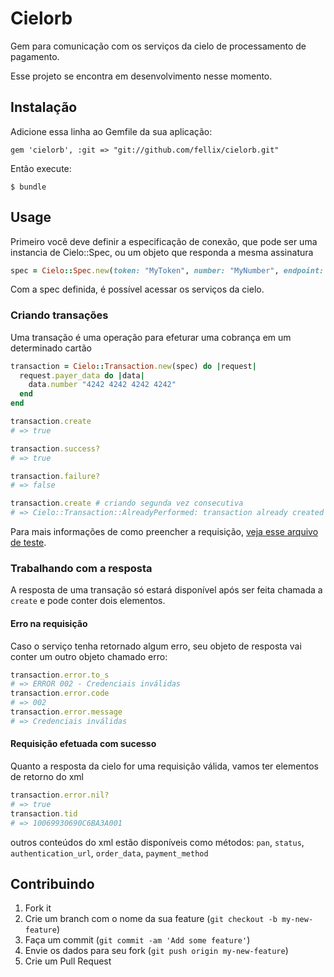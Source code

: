 # Cielorb

Gem para comunicação com os serviços da cielo de processamento de pagamento.

Esse projeto se encontra em desenvolvimento nesse momento.

## Instalação

Adicione essa linha ao Gemfile da sua aplicação:

    gem 'cielorb', :git => "git://github.com/fellix/cielorb.git"

Então execute:

    $ bundle

## Usage

Primeiro você deve definir a especificação de conexão, que pode ser uma instancia de Cielo::Spec,
ou um objeto que responda a mesma assinatura

```ruby
spec = Cielo::Spec.new(token: "MyToken", number: "MyNumber", endpoint: "URL do serviço a ser enviado os dados")
```

Com a spec definida, é possível acessar os serviços da cielo.

### Criando transações

Uma transação é uma operação para efeturar uma cobrança em um determinado cartão

```ruby
transaction = Cielo::Transaction.new(spec) do |request|
  request.payer_data do |data|
    data.number "4242 4242 4242 4242"
  end
end

transaction.create
# => true

transaction.success?
# => true

transaction.failure?
# => false

transaction.create # criando segunda vez consecutiva
# => Cielo::Transaction::AlreadyPerformed: transaction already created
```

Para mais informações de como preencher a requisição, [veja esse arquivo de teste](https://github.com/fellix/cielorb/blob/master/test/transaction_request_test.rb#L8-L37).

### Trabalhando com a resposta

A resposta de uma transação só estará disponível após ser feita chamada a ``` create ``` e pode conter dois elementos.

#### Erro na requisição

Caso o serviço tenha retornado algum erro, seu objeto de resposta vai conter um outro objeto chamado erro:

```ruby
transaction.error.to_s
# => ERROR 002 - Credenciais inválidas
transaction.error.code
# => 002
transaction.error.message
# => Credenciais inválidas
```

#### Requisição efetuada com sucesso

Quanto a resposta da cielo for uma requisição válida, vamos ter elementos de retorno do xml

``` ruby
transaction.error.nil?
# => true
transaction.tid
# => 10069930690C6BA3A001
```

outros conteúdos do xml estão disponíveis como métodos: ```pan```, ```status```, ```authentication_url```, ```order_data```, ```payment_method```

## Contribuindo

1. Fork it
2. Crie um branch com o nome da sua feature (`git checkout -b my-new-feature`)
3. Faça um commit (`git commit -am 'Add some feature'`)
4. Envie os dados para seu fork (`git push origin my-new-feature`)
5. Crie um Pull Request
